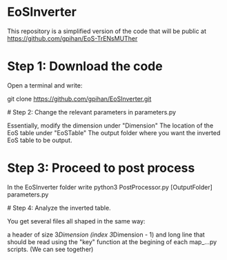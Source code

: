 # EoSInverter


This repository is a simplified version of the code 
that will be public at https://github.com/gpihan/EoS-TrENsMUTher


# Step 1: Download the code 

Open a terminal and write: 

git clone https://github.com/gpihan/EoSInverter.git

# Step 2: Change the relevant parameters in parameters.py

Essentially, modify the dimension under "Dimension"
The location of the EoS table under "EoSTable"
The output folder where you want the inverted EoS table to 
be output.

# Step 3: Proceed to post process

In the EoSInverter folder write 
python3 PostProcessor.py [OutputFolder] parameters.py

# Step 4: Analyze the inverted table. 

You get several files all shaped in the 
same way:

a header of size 3*Dimension (index 3*Dimension - 1)
and long line that should be read using the 
"key" function at the begining of each map_...py scripts.
(We can see together)
